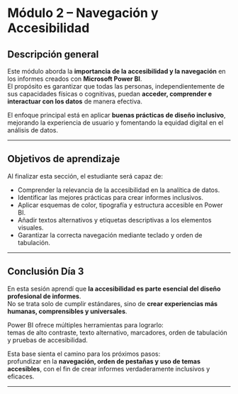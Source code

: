 # Módulo 2 – Navegación y Accesibilidad

## Descripción general
Este módulo aborda la **importancia de la accesibilidad y la navegación** en los informes creados con **Microsoft Power BI**.  
El propósito es garantizar que todas las personas, independientemente de sus capacidades físicas o cognitivas, puedan **acceder, comprender e interactuar con los datos** de manera efectiva.

El enfoque principal está en aplicar **buenas prácticas de diseño inclusivo**, mejorando la experiencia de usuario y fomentando la equidad digital en el análisis de datos.

---

## Objetivos de aprendizaje
Al finalizar esta sección, el estudiante será capaz de:

- Comprender la relevancia de la accesibilidad en la analítica de datos.  
- Identificar las mejores prácticas para crear informes inclusivos.  
- Aplicar esquemas de color, tipografía y estructura accesible en Power BI.  
- Añadir textos alternativos y etiquetas descriptivas a los elementos visuales.  
- Garantizar la correcta navegación mediante teclado y orden de tabulación.

---

## Conclusión Día 3
En esta sesión aprendí que **la accesibilidad es parte esencial del diseño profesional de informes**.  
No se trata solo de cumplir estándares, sino de **crear experiencias más humanas, comprensibles y universales**.  

Power BI ofrece múltiples herramientas para lograrlo:  
temas de alto contraste, texto alternativo, marcadores, orden de tabulación y pruebas de accesibilidad.

Esta base sienta el camino para los próximos pasos:  
profundizar en la **navegación, orden de pestañas y uso de temas accesibles**, con el fin de crear informes verdaderamente inclusivos y eficaces.

---